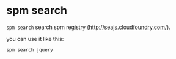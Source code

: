 spm search
==========

`spm search` search spm registry (http://seajs.cloudfoundry.com/).

you can use it like this:

    spm search jquery
